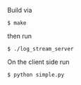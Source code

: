 

Build via

	$ make

then run

	$ ./log_stream_server


On the client side run

	$ python simple.py

